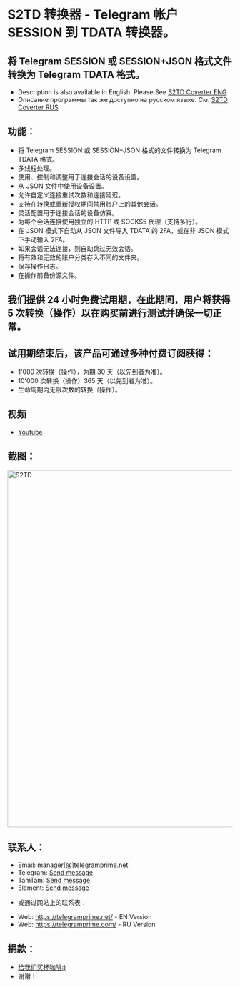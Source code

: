# S2TD 转换器 - Telegram 帐户 SESSION 到 TDATA 转换器。
## 将 Telegram SESSION 或 SESSION+JSON 格式文件转换为 Telegram TDATA 格式。
 
 * Description is also available in English. Please See [S2TD Coverter ENG](https://github.com/telegram-prime/Telegram-Session-to-TData-Converter/)
 * Описание программы так же доступно на русском языке. См. [S2TD Coverter RUS](https://github.com/telegram-prime/Telegram-Session-to-TData-Converter-RU/)


## 功能：
 - 将 Telegram SESSION 或 SESSION+JSON 格式的文件转换为 Telegram TDATA 格式。
 - 多线程处理。
 - 使用、控制和调整用于连接会话的设备设置。
 - 从 JSON 文件中使用设备设置。
 - 允许自定义连接重试次数和连接延迟。
 - 支持在转换或重新授权期间禁用账户上的其他会话。
 - 灵活配置用于连接会话的设备仿真。
 - 为每个会话连接使用独立的 HTTP 或 SOCKS5 代理（支持多行）。
 - 在 JSON 模式下自动从 JSON 文件导入 TDATA 的 2FA，或在非 JSON 模式下手动输入 2FA。
 - 如果会话无法连接，则自动跳过无效会话。
 - 将有效和无效的账户分类存入不同的文件夹。
 - 保存操作日志。
 - 在操作前备份源文件。


## 我们提供 24 小时免费试用期，在此期间，用户将获得 5 次转换（操作）以在购买前进行测试并确保一切正常。


## 试用期结束后，该产品可通过多种付费订阅获得：
  - 1'000 次转换（操作），为期 30 天（以先到者为准）。
  - 10'000 次转换（操作）365 天（以先到者为准）。
  - 生命周期内无限次数的转换（操作）。


## 视频
- [Youtube](https://youtu.be/nNqsgTEw_2I)


## 截图：

<img width="799" alt="S2TD" src="https://github.com/user-attachments/assets/95659e6d-3751-4844-8858-72b977b0b2b7" />


##  联系人：
- Email:    manager[@]telegramprime.net
- Telegram: [Send message](https://telegramprime.net/telegram-contact)
- TamTam:   [Send message](https://telegramprime.net/tamtam-contact)
- Element:  [Send message](https://telegramprime.net/element-contact)

* 或通过网站上的联系表：
- Wеb: https://telegramprime.net/ - EN Version
- Wеb: https://telegramprime.com/ - RU Version


## 捐款：
* [给我们买杯咖啡:)](https://nowpayments.io/donation/telegramprime)
* 谢谢！
